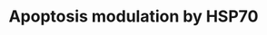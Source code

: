 ---
annotations:
- id: PW:0000009
  parent: regulatory pathway
  type: Pathway Ontology
  value: apoptotic cell death pathway
authors:
- I.Reyes
- MaintBot
- Christine Chichester
- Mkutmon
- Khanspers
- Eweitz
description: This pathway summarizes the various ways by which HSP70 proteins can
  inhibit apoptosis. This pathway was originally adapted from rat.
last-edited: 2021-05-23
organisms:
- Mus musculus
redirect_from:
- /index.php/Pathway:WP166
- /instance/WP166
revision: null
schema-jsonld:
- '@context': https://schema.org/
  '@id': https://wikipathways.github.io/pathways/WP166.html
  '@type': Dataset
  creator:
    '@type': Organization
    name: WikiPathways
  description: This pathway summarizes the various ways by which HSP70 proteins can
    inhibit apoptosis. This pathway was originally adapted from rat.
  keywords:
  - Aifm1
  - Apaf1
  - Bid
  - Casp2
  - Casp3
  - Casp6
  - Casp7
  - Casp8
  - Casp9
  - Fadd
  - Fas
  - Gm10108
  - Hspa1a
  - Map3k1
  - Mapk10
  - Nfkb1
  - Ripk1
  - Tnfrsf1a
  license: CC0
  name: Apoptosis modulation by HSP70
seo: CreativeWork
title: Apoptosis modulation by HSP70
wpid: WP166
---